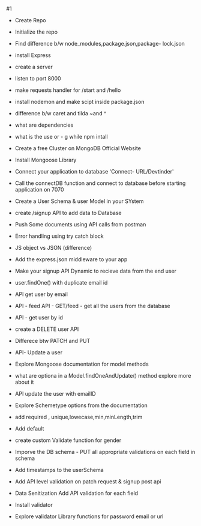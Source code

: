 
#1 
- Create Repo
- Initialize the repo
- Find difference b/w node_modules,package.json,package- lock.json
- install Express
- create a server
- listen to port 8000
- make requests handler for /start and /hello
- install nodemon and make scipt inside package.json
- difference b/w caret and tilda ~and ^
- what are dependencies
- what is the use or - g while npm intall




- Create a free Cluster on MongoDB Official Website
- Install Mongoose Library
- Connect your application to database 'Connect- URL/Devtinder'
- Call the connectDB function and connect to database before starting application on 7070
- Create a User Schema & user Model in your SYstem
- create /signup API to add data to Database
- Push Some documents using API calls from postman
- Error handling using try catch block



- JS object vs JSON (difference)
- Add the express.json middleware to your app
- Make your signup API Dynamic to recieve data from the end user
- user.findOne() with duplicate email id 
- API get user by email 
- API -  feed API - GET/feed - get all the users from the database
- API - get user by id
- create a DELETE user API
- Differece btw PATCH and PUT
- API-  Update a user
- Explore Mongoose documentation for model methods
- what are optiona in a Model.findOneAndUpdate() method explore more about it
- API update the user with emailID


- Explore Schemetype options from the documentation
-  add required , unique,lowecase,min,minLength,trim
-  Add default
-  create custom Validate  function for gender
-  Imporve the DB schema -  PUT all appropriate validations on each field in schema
-  Add timestamps to the userSchema
-  Add API level validation on patch request & signup post api 
-  Data Senitization Add API validation for each field
- Install validator
- Explore validator Library functions for password email or url